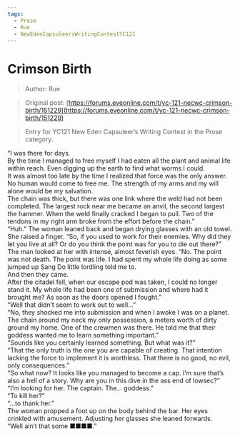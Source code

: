 ```yaml
---
tags:
  - Prose
  - Rue
  - NewEdenCapsuleersWritingContestYC121
---
```


# Crimson Birth

> Author: Rue

> Original post: [https://forums.eveonline.com/t/yc-121-necwc-crimson-birth/151229](https://forums.eveonline.com/t/yc-121-necwc-crimson-birth/151229)

> Entry for YC121 New Eden Capsuleer’s Writing Contest in the Prose category.


“I was there for days.<br>
By the time I managed to free myself I had eaten all the plant and animal life within reach. Even digging up the earth to find what worms I could.<br>
It was almost too late by the time I realized that force was the only answer. No human would come to free me. The strength of my arms and my will alone would be my salvation.<br>
The chain was thick, but there was one link where the weld had not been completed. The largest rock near me became an anvil, the second largest the hammer. When the weld finally cracked I began to pull. Two of the tendons in my right arm broke from the effort before the chain.”<br>
“Huh.” The woman leaned back and began drying glasses with an old towel. She raised a finger. “So, if you used to work for their enemies. Why did they let you live at all? Or do you think the point was for you to die out there?”<br>
The man looked at her with intense, almost feverish eyes. “No. The point was not death. The point was life. I had spent my whole life doing as some jumped up Sang Do little lordling told me to.<br>
And then they came.<br>
After the citadel fell, when our escape pod was taken, I could no longer stand it. My whole life had been one of submission and where had it brought me? As soon as the doors opened I fought.”<br>
“Well that didn’t seem to work out to well…”<br>
“No, they shocked me into submission and when I awoke I was on a planet. The chain around my neck my only possession, a meters worth of dirty ground my home. One of the crewmen was there. He told me that their goddess wanted me to learn something important.”<br>
“Sounds like you certainly learned something. But what was it?”<br>
“That the only truth is the one you are capable of creating. That intention lacking the force to implement it is worthless. That there is no good, no evil, only consequences.”<br>
“So what now? It looks like you managed to become a cap. I’m sure that’s also a hell of a story. Why are you in this dive in the ass end of lowsec?”<br>
“I’m looking for her. The captain. The… goddess.”<br>
“To kill her?”<br>
“…to thank her.”<br>
The woman propped a foot up on the body behind the bar. Her eyes crinkled with amusement. Adjusting her glasses she leaned forwards.<br>
“Well ain’t that some ■■■■.”